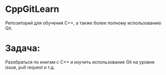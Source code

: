 # CppGitLearn
Репозиторий для обучения C++, а также более полному использованию Git.
# Задача:
Разобраться по книгам с C++ и изучить использование Git на уровне issue, pull request и т.д.
